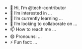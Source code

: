 - 👋 Hi, I’m @tech-contributor
- 👀 I’m interested in ...
- 🌱 I’m currently learning ...
- 💞️ I’m looking to collaborate on ...
- 📫 How to reach me ...
- 😄 Pronouns: ...
- ⚡ Fun fact: ...

<!---
tech-contributor/tech-contributor is a ✨ special ✨ repository because its `README.md` (this file) appears on your GitHub profile.
You can click the Preview link to take a look at your changes.
--->

